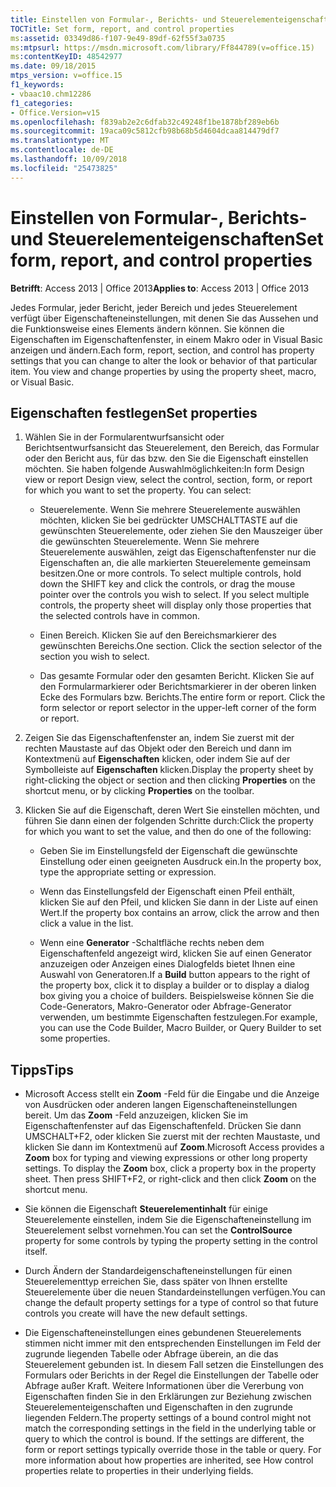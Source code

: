 ```yaml
---
title: Einstellen von Formular-, Berichts- und Steuerelementeigenschaften
TOCTitle: Set form, report, and control properties
ms:assetid: 03349d86-f107-9e49-89df-62f55f3a0735
ms:mtpsurl: https://msdn.microsoft.com/library/Ff844789(v=office.15)
ms:contentKeyID: 48542977
ms.date: 09/18/2015
mtps_version: v=office.15
f1_keywords:
- vbaac10.chm12286
f1_categories:
- Office.Version=v15
ms.openlocfilehash: f839ab2e2c6dfab32c49248f1be1878bf289eb6b
ms.sourcegitcommit: 19aca09c5812cfb98b68b5d4604dcaa814479df7
ms.translationtype: MT
ms.contentlocale: de-DE
ms.lasthandoff: 10/09/2018
ms.locfileid: "25473825"
---
```

# <a name="set-form-report-and-control-properties"></a><span data-ttu-id="866fa-102">Einstellen von Formular-, Berichts- und Steuerelementeigenschaften</span><span class="sxs-lookup"><span data-stu-id="866fa-102">Set form, report, and control properties</span></span>

<span data-ttu-id="866fa-103">**Betrifft**: Access 2013 | Office 2013</span><span class="sxs-lookup"><span data-stu-id="866fa-103">**Applies to**: Access 2013 | Office 2013</span></span>

<span data-ttu-id="866fa-p101">Jedes Formular, jeder Bericht, jeder Bereich und jedes Steuerelement verfügt über Eigenschafteneinstellungen, mit denen Sie das Aussehen und die Funktionsweise eines Elements ändern können. Sie können die Eigenschaften im Eigenschaftenfenster, in einem Makro oder in Visual Basic anzeigen und ändern.</span><span class="sxs-lookup"><span data-stu-id="866fa-p101">Each form, report, section, and control has property settings that you can change to alter the look or behavior of that particular item. You view and change properties by using the property sheet, macro, or Visual Basic.</span></span>

## <a name="set-properties"></a><span data-ttu-id="866fa-106">Eigenschaften festlegen</span><span class="sxs-lookup"><span data-stu-id="866fa-106">Set properties</span></span>

1. <span data-ttu-id="866fa-p102">Wählen Sie in der Formularentwurfsansicht oder Berichtsentwurfsansicht das Steuerelement, den Bereich, das Formular oder den Bericht aus, für das bzw. den Sie die Eigenschaft einstellen möchten. Sie haben folgende Auswahlmöglichkeiten:</span><span class="sxs-lookup"><span data-stu-id="866fa-p102">In form Design view or report Design view, select the control, section, form, or report for which you want to set the property. You can select:</span></span>
    
   - <span data-ttu-id="866fa-p103">Steuerelemente. Wenn Sie mehrere Steuerelemente auswählen möchten, klicken Sie bei gedrückter UMSCHALTTASTE auf die gewünschten Steuerelemente, oder ziehen Sie den Mauszeiger über die gewünschten Steuerelemente. Wenn Sie mehrere Steuerelemente auswählen, zeigt das Eigenschaftenfenster nur die Eigenschaften an, die alle markierten Steuerelemente gemeinsam besitzen.</span><span class="sxs-lookup"><span data-stu-id="866fa-p103">One or more controls. To select multiple controls, hold down the SHIFT key and click the controls, or drag the mouse pointer over the controls you wish to select. If you select multiple controls, the property sheet will display only those properties that the selected controls have in common.</span></span>
    
   - <span data-ttu-id="866fa-p104">Einen Bereich. Klicken Sie auf den Bereichsmarkierer des gewünschten Bereichs.</span><span class="sxs-lookup"><span data-stu-id="866fa-p104">One section. Click the section selector of the section you wish to select.</span></span>
    
   - <span data-ttu-id="866fa-p105">Das gesamte Formular oder den gesamten Bericht. Klicken Sie auf den Formularmarkierer oder Berichtsmarkierer in der oberen linken Ecke des Formulars bzw. Berichts.</span><span class="sxs-lookup"><span data-stu-id="866fa-p105">The entire form or report. Click the form selector or report selector in the upper-left corner of the form or report.</span></span>

2. <span data-ttu-id="866fa-116">Zeigen Sie das Eigenschaftenfenster an, indem Sie zuerst mit der rechten Maustaste auf das Objekt oder den Bereich und dann im Kontextmenü auf **Eigenschaften** klicken, oder indem Sie auf der Symbolleiste auf **Eigenschaften** klicken.</span><span class="sxs-lookup"><span data-stu-id="866fa-116">Display the property sheet by right-clicking the object or section and then clicking **Properties** on the shortcut menu, or by clicking **Properties** on the toolbar.</span></span>

3. <span data-ttu-id="866fa-117">Klicken Sie auf die Eigenschaft, deren Wert Sie einstellen möchten, und führen Sie dann einen der folgenden Schritte durch:</span><span class="sxs-lookup"><span data-stu-id="866fa-117">Click the property for which you want to set the value, and then do one of the following:</span></span>
    
   - <span data-ttu-id="866fa-118">Geben Sie im Einstellungsfeld der Eigenschaft die gewünschte Einstellung oder einen geeigneten Ausdruck ein.</span><span class="sxs-lookup"><span data-stu-id="866fa-118">In the property box, type the appropriate setting or expression.</span></span>
    
   - <span data-ttu-id="866fa-119">Wenn das Einstellungsfeld der Eigenschaft einen Pfeil enthält, klicken Sie auf den Pfeil, und klicken Sie dann in der Liste auf einen Wert.</span><span class="sxs-lookup"><span data-stu-id="866fa-119">If the property box contains an arrow, click the arrow and then click a value in the list.</span></span>
    
   - <span data-ttu-id="866fa-120">Wenn eine **Generator** -Schaltfläche rechts neben dem Eigenschaftenfeld angezeigt wird, klicken Sie auf einen Generator anzuzeigen oder Anzeigen eines Dialogfelds bietet Ihnen eine Auswahl von Generatoren.</span><span class="sxs-lookup"><span data-stu-id="866fa-120">If a **Build** button appears to the right of the property box, click it to display a builder or to display a dialog box giving you a choice of builders.</span></span> <span data-ttu-id="866fa-121">Beispielsweise können Sie die Code-Generators, Makro-Generator oder Abfrage-Generator verwenden, um bestimmte Eigenschaften festzulegen.</span><span class="sxs-lookup"><span data-stu-id="866fa-121">For example, you can use the Code Builder, Macro Builder, or Query Builder to set some properties.</span></span>

## <a name="tips"></a><span data-ttu-id="866fa-122">Tipps</span><span class="sxs-lookup"><span data-stu-id="866fa-122">Tips</span></span>

- <span data-ttu-id="866fa-p107">Microsoft Access stellt ein **Zoom** -Feld für die Eingabe und die Anzeige von Ausdrücken oder anderen langen Eigenschafteneinstellungen bereit. Um das **Zoom** -Feld anzuzeigen, klicken Sie im Eigenschaftenfenster auf das Eigenschaftenfeld. Drücken Sie dann UMSCHALT+F2, oder klicken Sie zuerst mit der rechten Maustaste, und klicken Sie dann im Kontextmenü auf **Zoom**.</span><span class="sxs-lookup"><span data-stu-id="866fa-p107">Microsoft Access provides a **Zoom** box for typing and viewing expressions or other long property settings. To display the **Zoom** box, click a property box in the property sheet. Then press SHIFT+F2, or right-click and then click **Zoom** on the shortcut menu.</span></span>

- <span data-ttu-id="866fa-126">Sie können die Eigenschaft **Steuerelementinhalt** für einige Steuerelemente einstellen, indem Sie die Eigenschafteneinstellung im Steuerelement selbst vornehmen.</span><span class="sxs-lookup"><span data-stu-id="866fa-126">You can set the **ControlSource** property for some controls by typing the property setting in the control itself.</span></span>

- <span data-ttu-id="866fa-127">Durch Ändern der Standardeigenschafteneinstellungen für einen Steuerelementtyp erreichen Sie, dass später von Ihnen erstellte Steuerelemente über die neuen Standardeinstellungen verfügen.</span><span class="sxs-lookup"><span data-stu-id="866fa-127">You can change the default property settings for a type of control so that future controls you create will have the new default settings.</span></span>

- <span data-ttu-id="866fa-p108">Die Eigenschafteneinstellungen eines gebundenen Steuerelements stimmen nicht immer mit den entsprechenden Einstellungen im Feld der zugrunde liegenden Tabelle oder Abfrage überein, an die das Steuerelement gebunden ist. In diesem Fall setzen die Einstellungen des Formulars oder Berichts in der Regel die Einstellungen der Tabelle oder Abfrage außer Kraft. Weitere Informationen über die Vererbung von Eigenschaften finden Sie in den Erklärungen zur Beziehung zwischen Steuerelementeigenschaften und Eigenschaften in den zugrunde liegenden Feldern.</span><span class="sxs-lookup"><span data-stu-id="866fa-p108">The property settings of a bound control might not match the corresponding settings in the field in the underlying table or query to which the control is bound. If the settings are different, the form or report settings typically override those in the table or query. For more information about how properties are inherited, see How control properties relate to properties in their underlying fields.</span></span>

